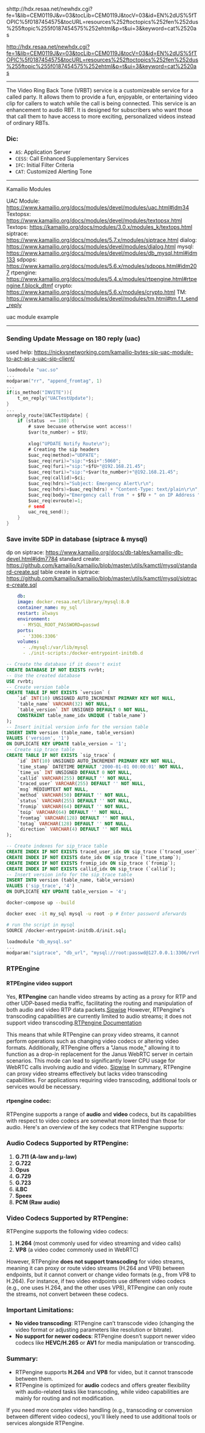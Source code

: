 shttp://hdx.resaa.net/newhdx.cgi?fe=1&lib=CEM0119J&v=03&tocLib=CEM0119J&tocV=03&id=EN%2dUS%5fTOPIC%5f0187454575&tocURL=resources%252ftoctopics%252fen%252dus%255ftopic%255f0187454575%252ehtml&p=t&ui=3&keyword=cat%2520as

http://hdx.resaa.net/newhdx.cgi?fe=1&lib=CEM0119J&v=03&tocLib=CEM0119J&tocV=03&id=EN%2dUS%5fTOPIC%5f0187454575&tocURL=resources%252ftoctopics%252fen%252dus%255ftopic%255f0187454575%252ehtml&p=t&ui=3&keyword=cat%2520as


---
The Video Ring Back Tone (VRBT) service is a customizeable service for a called party. It allows them to provide a fun, enjoyable, or entertaining video clip for callers to watch while the call is being connected. This service is an enhancement to audio RBT. It is designed for subscribers who want those that call them to have access to more exciting, personalized videos instead of ordinary RBTs.


### Dic:
- `AS`: Application Server
- `CESS`: Call Enhanced Supplementary Services
- `IFC`: Initial Filter Criteria
- `CAT`: Customized Alerting Tone

---
Kamailio Modules

UAC Module: https://www.kamailio.org/docs/modules/devel/modules/uac.html#idm34
Textopsx: https://www.kamailio.org/docs/modules/devel/modules/textopsx.html
Textops: https://kamailio.org/docs/modules/3.0.x/modules_k/textops.html
siptrace: https://www.kamailio.org/docs/modules/5.7.x/modules/siptrace.html
dialog: https://www.kamailio.org/docs/modules/devel/modules/dialog.html
mysql: https://www.kamailio.org/docs/modules/devel/modules/db_mysql.html#idm133
sdpops: https://www.kamailio.org/docs/modules/5.6.x/modules/sdpops.html#idm207
rtpengine: https://www.kamailio.org/docs/modules/5.4.x/modules/rtpengine.html#rtpengine.f.block_dtmf
crypto: https://www.kamailio.org/docs/modules/5.6.x/modules/crypto.html
TM: https://www.kamailio.org/docs/modules/devel/modules/tm.html#tm.f.t_send_reply

uac module example

---
### Sending Update Message on 180 reply (uac)
used help: https://nickvsnetworking.com/kamailio-bytes-sip-uac-module-to-act-as-a-uac-sip-client/

```c
loadmodule "uac.so"
...
modparam("rr", "append_fromtag", 1)
...
if(is_method("INVITE")){
	t_on_reply("UACTestUpdate");
}
...
onreply_route[UACTestUpdate] {
    if (status  == 180) {
	    # save becuase otherwise wont access!!
		$var(to_number) = $tU;
		
        xlog("UPDATE Notify Route\n");
        # Creating the sip headers
        $uac_req(method)="UDPATE";
        $uac_req(ruri)="sip:"+$si+":5060";
        $uac_req(furi)="sip:"+$fU+"@192.168.21.45";
        $uac_req(turi)="sip:"+$var(to_number)+"@192.168.21.45";
        $uac_req(callid)=$ci;
        $uac_req(hdrs)="Subject: Emergency Alert\r\n";
        $uac_req(hdrs)=$uac_req(hdrs) + "Content-Type: text/plain\r\n";
        $uac_req(body)="Emergency call from " + $fU + " on IP Address " + $si + " to " + $var(to_number) + "\n";
        $uac_req(evroute)=1;
		# send
        uac_req_send();
    }
}
```

### Save invite SDP in database (siptrace & mysql)
dp on siptrace: https://www.kamailio.org/docs/db-tables/kamailio-db-devel.html#idm7784
standard create: https://github.com/kamailio/kamailio/blob/master/utils/kamctl/mysql/standard-create.sql
table create in siptrace: https://github.com/kamailio/kamailio/blob/master/utils/kamctl/mysql/siptrace-create.sql


```docker-compose.yml
	db:  
    image: docker.resaa.net/library/mysql:8.0
    container_name: my_sql
    restart: always
    environment:
      - MYSQL_ROOT_PASSWORD=passwd
    ports:
      - '3306:3306'
    volumes:
      - ./mysql:/var/lib/mysql
      - ./init-scripts:/docker-entrypoint-initdb.d

```

```sql
-- Create the database if it doesn't exist
CREATE DATABASE IF NOT EXISTS rvrbt;
-- Use the created database
USE rvrbt;
-- Create version table
CREATE TABLE IF NOT EXISTS `version` (
    `id` INT(10) UNSIGNED AUTO_INCREMENT PRIMARY KEY NOT NULL,
    `table_name` VARCHAR(32) NOT NULL,
    `table_version` INT UNSIGNED DEFAULT 0 NOT NULL,
    CONSTRAINT table_name_idx UNIQUE (`table_name`)
);
-- Insert initial version info for the version table
INSERT INTO version (table_name, table_version)
VALUES ('version', '1')
ON DUPLICATE KEY UPDATE table_version = '1';
-- Create sip_trace table
CREATE TABLE IF NOT EXISTS `sip_trace` (
    `id` INT(10) UNSIGNED AUTO_INCREMENT PRIMARY KEY NOT NULL,
    `time_stamp` DATETIME DEFAULT '2000-01-01 00:00:01' NOT NULL,
    `time_us` INT UNSIGNED DEFAULT 0 NOT NULL,
    `callid` VARCHAR(255) DEFAULT '' NOT NULL,
    `traced_user` VARCHAR(255) DEFAULT '' NOT NULL,
    `msg` MEDIUMTEXT NOT NULL,
    `method` VARCHAR(50) DEFAULT '' NOT NULL,
    `status` VARCHAR(255) DEFAULT '' NOT NULL,
    `fromip` VARCHAR(64) DEFAULT '' NOT NULL,
    `toip` VARCHAR(64) DEFAULT '' NOT NULL,
    `fromtag` VARCHAR(128) DEFAULT '' NOT NULL,
    `totag` VARCHAR(128) DEFAULT '' NOT NULL,
    `direction` VARCHAR(4) DEFAULT '' NOT NULL
);

-- Create indexes for sip_trace table
CREATE INDEX IF NOT EXISTS traced_user_idx ON sip_trace (`traced_user`);
CREATE INDEX IF NOT EXISTS date_idx ON sip_trace (`time_stamp`);
CREATE INDEX IF NOT EXISTS fromip_idx ON sip_trace (`fromip`);
CREATE INDEX IF NOT EXISTS callid_idx ON sip_trace (`callid`);
-- Insert version info for the sip_trace table
INSERT INTO version (table_name, table_version)
VALUES ('sip_trace', '4')
ON DUPLICATE KEY UPDATE table_version = '4';
```


```bash
docker-compose up --build

docker exec -it my_sql mysql -u root -p # Enter password aferwards

# run the script in mysql
SOURCE /docker-entrypoint-initdb.d/init.sql;
```

```c
loadmodule "db_mysql.so"
...
modparam("siptrace", "db_url", "mysql://root:passwd@127.0.0.1:3306/rvrbt")
```

### RTPEngine

#### RTPEngine video support

Yes, **RTPengine** can handle video streams by acting as a proxy for RTP and other UDP-based media traffic, facilitating the routing and manipulation of both audio and video RTP data packets.[Sipwise](https://www.sipwise.com/archives/products/rtpengine?utm_source=chatgpt.com)
However, RTPengine's transcoding capabilities are currently limited to audio streams; it does not support video transcoding.[RTPengine Documentation](https://rtpengine.readthedocs.io/en/latest/transcoding.html?utm_source=chatgpt.com)

This means that while RTPengine can proxy video streams, it cannot perform operations such as changing video codecs or altering video formats.
Additionally, RTPengine offers a "Janus mode," allowing it to function as a drop-in replacement for the Janus WebRTC server in certain scenarios. This mode can lead to significantly lower CPU usage for WebRTC calls involving audio and video. [Sipwise](https://www.sipwise.com/archives/10995?utm_source=chatgpt.com)
In summary, RTPengine can proxy video streams effectively but lacks video transcoding capabilities. For applications requiring video transcoding, additional tools or services would be necessary.

#### rtpengine codec:
RTPengine supports a range of **audio** and **video** codecs, but its capabilities with respect to video codecs are somewhat more limited than those for audio. Here's an overview of the key codecs that RTPengine supports:

### **Audio Codecs Supported by RTPengine**:

1. **G.711 (A-law and μ-law)**
2. **G.722**
3. **Opus**
4. **G.729**
5. **G.723**
6. **iLBC**
7. **Speex**
8. **PCM (Raw audio)**

### **Video Codecs Supported by RTPengine**:

RTPengine supports the following video codecs:

1. **H.264** (most commonly used for video streaming and video calls)
2. **VP8** (a video codec commonly used in WebRTC)

However, RTPengine **does not support transcoding** for video streams, meaning it can proxy or route video streams (H.264 and VP8) between endpoints, but it cannot convert or change video formats (e.g., from VP8 to H.264). For instance, if two video endpoints use different video codecs (e.g., one uses H.264, and the other uses VP8), RTPengine can only route the streams, not convert between these codecs.

### **Important Limitations**:

- **No video transcoding**: RTPengine can’t transcode video (changing the video format or adjusting parameters like resolution or bitrate).
- **No support for newer codecs**: RTPengine doesn’t support newer video codecs like **HEVC/H.265** or **AV1** for media manipulation or transcoding.

### Summary:

- RTPengine supports **H.264** and **VP8** for video, but it cannot transcode between them.
- RTPengine is optimized for **audio** codecs and offers greater flexibility with audio-related tasks like transcoding, while video capabilities are mainly for routing and not modification.

If you need more complex video handling (e.g., transcoding or conversion between different video codecs), you'll likely need to use additional tools or services alongside RTPengine.